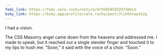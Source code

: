 ```yaml
---
fedi_link: https://fedi.vale.rocks/notice/ArFHZG9CbZ2U73mVLU
bsky_link: https://bsky.app/profile/vale.rocks/post/3lihhhrwysk2q
---
```


I had a vision.

The CSS Masonry angel came down from the heavens and addressed me. I made to speak, but it reached out a single slender finger and touched it to my lips to hush me. “Soon,” it said with the voice of a choir. “Soon.”
